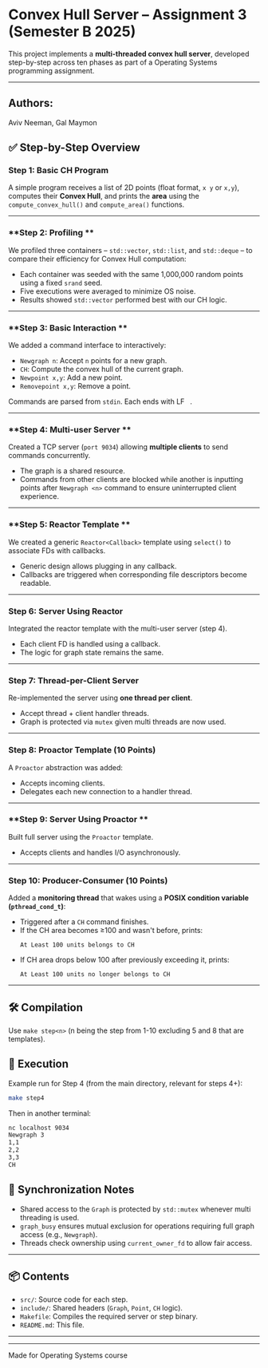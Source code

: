 # Convex Hull Server – Assignment 3 (Semester B 2025)

This project implements a **multi-threaded convex hull server**, developed step-by-step across ten phases as part of a Operating Systems programming assignment.

---

## Authors:
Aviv Neeman, Gal Maymon

## ✅ Step-by-Step Overview

### **Step 1: Basic CH Program**
A simple program receives a list of 2D points (float format, `x y` or `x,y`), computes their **Convex Hull**, and prints the **area** using the `compute_convex_hull()` and `compute_area()` functions.

---

### **Step 2: Profiling **
We profiled three containers – `std::vector`, `std::list`, and `std::deque` – to compare their efficiency for Convex Hull computation:
- Each container was seeded with the same 1,000,000 random points using a fixed `srand` seed.
- Five executions were averaged to minimize OS noise.
- Results showed `std::vector` performed best with our CH logic.

---

### **Step 3: Basic Interaction **
We added a command interface to interactively:
- `Newgraph n`: Accept `n` points for a new graph.
- `CH`: Compute the convex hull of the current graph.
- `Newpoint x,y`: Add a new point.
- `Removepoint x,y`: Remove a point.

Commands are parsed from `stdin`. Each ends with LF `
`.

---

### **Step 4: Multi-user Server **
Created a TCP server (`port 9034`) allowing **multiple clients** to send commands concurrently.
- The graph is a shared resource.
- Commands from other clients are blocked while another is inputting points after `Newgraph <n>` command
  to ensure uninterrupted client experience.

---

### **Step 5: Reactor Template **
We created a generic `Reactor<Callback>` template using `select()` to associate FDs with callbacks.
- Generic design allows plugging in any callback.
- Callbacks are triggered when corresponding file descriptors become readable.

---

### **Step 6: Server Using Reactor**
Integrated the reactor template with the multi-user server (step 4).
- Each client FD is handled using a callback.
- The logic for graph state remains the same.

---

### **Step 7: Thread-per-Client Server**
Re-implemented the server using **one thread per client**.
- Accept thread + client handler threads.
- Graph is protected via `mutex` given multi threads are now used.

---

### **Step 8: Proactor Template (10 Points)**
A `Proactor` abstraction was added:
- Accepts incoming clients.
- Delegates each new connection to a handler thread.

---

### **Step 9: Server Using Proactor **
Built full server using the `Proactor` template.
- Accepts clients and handles I/O asynchronously.
---

### **Step 10: Producer-Consumer (10 Points)**
Added a **monitoring thread** that wakes using a **POSIX condition variable (`pthread_cond_t`)**:
- Triggered after a `CH` command finishes.
- If the CH area becomes ≥100 and wasn't before, prints:
  ```
  At Least 100 units belongs to CH
  ```
- If CH area drops below 100 after previously exceeding it, prints:
  ```
  At Least 100 units no longer belongs to CH
  ```

---

## 🛠️ Compilation 

Use `make step<n>` (n being the step from 1-10 excluding 5 and 8 that are templates).

## 🚀 Execution

Example run for Step 4 (from the main directory, relevant for steps 4+):
```bash
make step4
```

Then in another terminal:
```bash
nc localhost 9034
Newgraph 3
1,1
2,2
3,3
CH
```

## 🔐 Synchronization Notes

- Shared access to the `Graph` is protected by `std::mutex` whenever multi threading is used.
- `graph_busy` ensures mutual exclusion for operations requiring full graph access (e.g., `Newgraph`).
- Threads check ownership using `current_owner_fd` to allow fair access.

---

## 📦 Contents

- `src/`: Source code for each step.
- `include/`: Shared headers (`Graph`, `Point`, `CH` logic).
- `Makefile`: Compiles the required server or step binary.
- `README.md`: This file.

---



---

Made  for Operating Systems course 